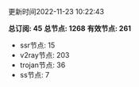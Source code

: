 更新时间2022-11-23 10:22:43

**总订阅: 45**
**总节点: 1268**
**有效节点: 261**
- ssr节点: 15
- v2ray节点: 203
- trojan节点: 36
- ss节点: 7
